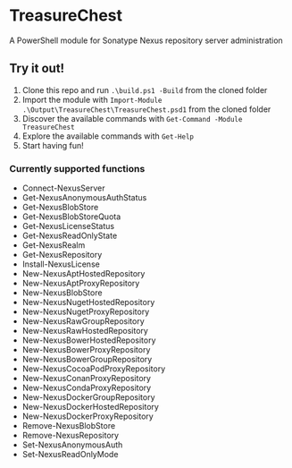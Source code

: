 # TreasureChest

A PowerShell module for Sonatype Nexus repository server administration

## Try it out!

1. Clone this repo and run `.\build.ps1 -Build` from the cloned folder
2. Import the module with `Import-Module .\Output\TreasureChest\TreasureChest.psd1` from the cloned folder
3. Discover the available commands with `Get-Command -Module TreasureChest`
4. Explore the available commands with `Get-Help`
5. Start having fun!

### Currently supported functions

- Connect-NexusServer
- Get-NexusAnonymousAuthStatus
- Get-NexusBlobStore
- Get-NexusBlobStoreQuota
- Get-NexusLicenseStatus
- Get-NexusReadOnlyState
- Get-NexusRealm
- Get-NexusRepository
- Install-NexusLicense
- New-NexusAptHostedRepository
- New-NexusAptProxyRepository
- New-NexusBlobStore
- New-NexusNugetHostedRepository
- New-NexusNugetProxyRepository
- New-NexusRawGroupRepository
- New-NexusRawHostedRepository
- New-NexusBowerHostedRepository
- New-NexusBowerProxyRepository
- New-NexusBowerGroupRepository
- New-NexusCocoaPodProxyRepository
- New-NexusConanProxyRepository
- New-NexusCondaProxyRepository
- New-NexusDockerGroupRepository
- New-NexusDockerHostedRepository
- New-NexusDockerProxyRepository
- Remove-NexusBlobStore
- Remove-NexusRepository
- Set-NexusAnonymousAuth
- Set-NexusReadOnlyMode
